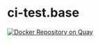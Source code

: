 # ci-test.base

[![Docker Repository on Quay](https://quay.io/repository/jrhuerta/ci-test.base/status "Docker Repository on Quay")](https://quay.io/repository/jrhuerta/ci-test.base)
